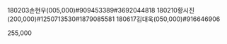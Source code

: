 180203손현우(005,000)#909453389#3692044818
180210황시진(200,000)#1250713530#1879085581
180617김대욱(050,000)#916646906

255,000
